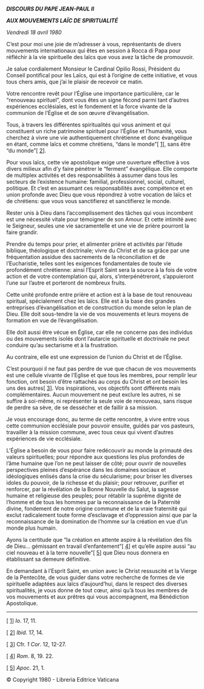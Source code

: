 ***DISCOURS DU PAPE JEAN-PAUL II***

***AUX MOUVEMENTS LAÏC DE SPIRITUALITÉ***

*Vendredi 18 avril 1980*

C’est pour moi une joie de m’adresser à vous, représentants de divers mouvements internationaux qui êtes en session à Rocca di Papa pour réfléchir à la vie spirituelle des laïcs que vous avez la tâche de promouvoir.

Je salue cordialement Monsieur le Cardinal Opilio Rossi, Président du Conseil pontifical pour les Laïcs, qui est à l’origine de cette initiative, et vous tous chers amis, que j’ai le plaisir de recevoir ce matin.

Votre rencontre revêt pour l’Église une importance particulière, car le “renouveau spirituel”, dont vous êtes un signe fécond parmi tant d’autres expériences ecclésiales, est le fondement et la force vivante de la communion de l’Église et de son œuvre d’évangélisation.

Tous, à travers les différentes spiritualités qui vous animent et qui constituent un riche patrimoine spirituel pour l’Église et l’humanité, vous cherchez à vivre une vie authentiquement chrétienne et donc évangélique en étant, comme laïcs et comme chrétiens, “dans le monde”\[ [1](#_ftn1 "")\], sans être “du monde”\[ [2](#_ftn2 "")\].

Pour vous laïcs, cette vie apostolique exige une ouverture effective à vos divers milieux afin d’y faire pénétrer le “ferment” évangélique. Elle comporte de multiplex activités et des responsabilités à assumer dans tous les secteurs de l’existence humaine: familial, professionnel, social, culturel, politique. Et c’est en assumant ces responsabilités avec compétence et en union profonde avec Dieu que vous répondrez à votre vocation de laïcs et de chrétiens: que vous vous sanctifierez et sanctifierez le monde.

Rester unis à Dieu dans l’accomplissement des tâches qui vous incombent est une nécessité vitale pour témoigner de son Amour. Et cette intimité avec le Seigneur, seules une vie sacramentelle et une vie de prière pourront la faire grandir.

Prendre du temps pour prier, et alimenter prière et activités par l’étude biblique, théologique et doctrinale; vivre du Christ et de sa grâce par une fréquentation assidue des sacrements de la réconciliation et de l’Eucharistie, telles sont les exigences fondamentales de toute vie profondément chrétienne: ainsi l’Esprit Saint sera la source à la fois de votre action et de votre contemplation qui, alors, s’interpénétreront, s’appuieront l’une sur l’autre et porteront de nombreux fruits.

Cette unité profonde entre prière et action est à la base de tout renouveau spiritual, spécialement chez les laïcs. Elle est à la base des grandes entreprises d’évangélisation et de construction du monde selon le plan de Dieu. Elle doit sous-tendre la vie de vos mouvements et leurs moyens de formation en vue de l’évangélisation.

Elle doit aussi être vécue en Église, car elle ne concerne pas des individus ou des mouvements isolés dont l’autarcie spirituelle et doctrinale ne peut conduire qu’au sectarisme et à la frustration.

Au contraire, elle est une expression de l’union du Christ et de l’Église.

C’est pourquoi il ne faut pas perdre de vue que chacun de vos mouvements est une cellule vivante de l’Eglise et que tous les membres, pour remplir leur fonction, ont besoin d’être rattachés au corps du Christ et ont besoin les uns des autres\[ [3](#_ftn3 "")\]. Vos inspirations, vos objectifs sont différents mais complémentaires. Aucun mouvement ne peut exclure les autres, ni se suffire à soi-même, ni représenter la seule voie de renouveau, sans risque de perdre sa sève, de se dessécher et de faillir à sa mission.

Je vous encourage donc, au terme de cette rencontre, à vivre entre vous cette communion ecclésiale pour pouvoir ensuite, guidés par vos pasteurs, travailler à la mission commune, avec tous ceux qui vivent d’autres expériences de vie ecclésiale.

L’Église a besoin de vous pour faire redécouvrir au monde la primauté des valeurs spirituelles; pour répondre aux questions les plus profondes de l’âme humaine que l’on ne peut laisser de côté; pour ouvrir de nouvelles perspectives pleines d’espérance dans les domaines sociaux et idéologiques enlisés dans la crise du sécularisme; pour briser les diverses idoles du pouvoir, de la richesse et du plaisir; pour retrouver, purifier et renforcer, par la révélation de la Bonne Nouvelle du Salut, la sagesse humaine et religieuse des peuples; pour rétablir la suprême dignité de l’homme et de tous les hommes par la reconnaissance de la Paternité divine, fondement de notre origine commune et de la vraie fraternité qui exclut radicalement toute forme d’esclavage et d’oppression ainsi que par la reconnaissance de la domination de l’homme sur la création en vue d’un monde plus humain.

Ayons la certitude que “la création en attente aspire à la révélation des fils de Dieu... gémissant en travail d’enfantement”\[ [4](#_ftn4 "")\] et qu’elle aspire aussi “au ciel nouveau et à la terre nouvelle”\[ [5](#_ftn5 "")\] que Dieu nous donnera en établissant sa demeure définitive.

En demandant à l’Esprit Saint, en union avec le Christ ressuscité et la Vierge de la Pentecôte, de vous guider dans votre recherche de formes de vie spirituelle adaptées aux laïcs d’aujourd’hui, dans le respect des diverses spiritualités, je vous donne de tout cœur, ainsi qu’à tous les membres de vos mouvements et aux prêtres qui vous accompagnent, ma Bénédiction Apostolique.

* * *

\[ [1](#_ftnref1 "")\] *Io*. 17, 11.

\[ [2](#_ftnref2 "")\] *Ibid*. 17, 14.

\[ [3](#_ftnref3 "")\] Cfr. *1 Cor*. 12, 12-27.

\[ [4](#_ftnref4 "")\] *Rom*. 8, 19. 22.

\[ [5](#_ftnref5 "")\] *Apoc*. 21, 1.

© Copyright 1980 - Libreria Editrice Vaticana